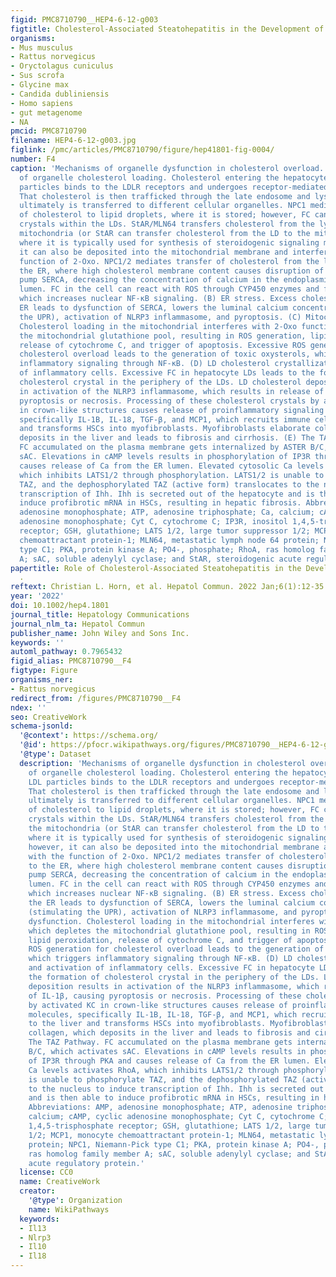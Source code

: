 ```yaml
---
figid: PMC8710790__HEP4-6-12-g003
figtitle: Cholesterol‐Associated Steatohepatitis in the Development of NASH
organisms:
- Mus musculus
- Rattus norvegicus
- Oryctolagus cuniculus
- Sus scrofa
- Glycine max
- Candida dubliniensis
- Homo sapiens
- gut metagenome
- NA
pmcid: PMC8710790
filename: HEP4-6-12-g003.jpg
figlink: /pmc/articles/PMC8710790/figure/hep41801-fig-0004/
number: F4
caption: 'Mechanisms of organelle dysfunction in cholesterol overload. (A) Overview
  of organelle cholesterol loading. Cholesterol entering the hepatocyte through LDL
  particles binds to the LDLR receptors and undergoes receptor‐mediated endocytosis.
  That cholesterol is then trafficked through the late endosome and lysosome, and
  ultimately is transferred to different cellular organelles. NPC1 mediates transfer
  of cholesterol to lipid droplets, where it is stored; however, FC can form cholesterol
  crystals within the LDs. StAR/MLN64 transfers cholesterol from the lysosome to the
  mitochondria (or StAR can transfer cholesterol from the LD to the mitochondria),
  where it is typically used for synthesis of steroidogenic signaling molecules; however,
  it can also be deposited into the mitochondrial membrane and interfere with the
  function of 2‐Oxo. NPC1/2 mediates transfer of cholesterol from the lysosome to
  the ER, where high cholesterol membrane content causes disruption of the calcium
  pump SERCA, decreasing the concentration of calcium in the endoplasmic reticulum
  lumen. FC in the cell can react with ROS through CYP450 enzymes and form oxysterols,
  which increases nuclear NF‐κB signaling. (B) ER stress. Excess cholesterol in the
  ER leads to dysfunction of SERCA, lowers the luminal calcium concentration (stimulating
  the UPR), activation of NLRP3 inflammasome, and pyroptosis. (C) Mitochondrial dysfunction.
  Cholesterol loading in the mitochondrial interferes with 2‐Oxo function, which depletes
  the mitochondrial glutathione pool, resulting in ROS generation, lipid peroxidation,
  release of cytochrome C, and trigger of apoptosis. Excessive ROS generation for
  cholesterol overload leads to the generation of toxic oxysterols, which triggers
  inflammatory signaling through NF‐κB. (D) LD cholesterol crystallization and activation
  of inflammatory cells. Excessive FC in hepatocyte LDs leads to the formation of
  cholesterol crystal in the periphery of the LDs. LD cholesterol deposition results
  in activation of the NLRP3 inflammasome, which results in release of IL‐1β, causing
  pyroptosis or necrosis. Processing of these cholesterol crystals by activated KC
  in crown‐like structures causes release of proinflammatory signaling molecules,
  specifically IL‐1B, IL‐18, TGF‐β, and MCP1, which recruits immune cells to the liver
  and transforms HSCs into myofibroblasts. Myofibroblasts elaborate collagen, which
  deposits in the liver and leads to fibrosis and cirrhosis. (E) The TAZ Pathway.
  FC accumulated on the plasma membrane gets internalized by ASTER B/C, which activates
  sAC. Elevations in cAMP levels results in phosphorylation of IP3R through PKA and
  causes release of Ca from the ER lumen. Elevated cytosolic Ca levels activates RhoA,
  which inhibits LATS1/2 through phosphorylation. LATS1/2 is unable to phosphorylate
  TAZ, and the dephosphorylated TAZ (active form) translocates to the nucleus to induce
  transcription of Ihh. Ihh is secreted out of the hepatocyte and is then able to
  induce profibrotic mRNA in HSCs, resulting in hepatic fibrosis. Abbreviations: AMP,
  adenosine monophosphate; ATP, adenosine triphosphate; Ca, calcium; cAMP, cyclic
  adenosine monophosphate; Cyt C, cytochrome C; IP3R, inositol 1,4,5‐trisphosphate
  receptor; GSH, glutathione; LATS 1/2, large tumor suppressor 1/2; MCP1, monocyte
  chemoattractant protein‐1; MLN64, metastatic lymph node 64 protein; NPC1, Niemann‐Pick
  type C1; PKA, protein kinase A; PO4‐, phosphate; RhoA, ras homolog family member
  A; sAC, soluble adenylyl cyclase; and StAR, steroidogenic acute regulatory protein.'
papertitle: Role of Cholesterol‐Associated Steatohepatitis in the Development of NASH
  .
reftext: Christian L. Horn, et al. Hepatol Commun. 2022 Jan;6(1):12-35.
year: '2022'
doi: 10.1002/hep4.1801
journal_title: Hepatology Communications
journal_nlm_ta: Hepatol Commun
publisher_name: John Wiley and Sons Inc.
keywords: ''
automl_pathway: 0.7965432
figid_alias: PMC8710790__F4
figtype: Figure
organisms_ner:
- Rattus norvegicus
redirect_from: /figures/PMC8710790__F4
ndex: ''
seo: CreativeWork
schema-jsonld:
  '@context': https://schema.org/
  '@id': https://pfocr.wikipathways.org/figures/PMC8710790__HEP4-6-12-g003.html
  '@type': Dataset
  description: 'Mechanisms of organelle dysfunction in cholesterol overload. (A) Overview
    of organelle cholesterol loading. Cholesterol entering the hepatocyte through
    LDL particles binds to the LDLR receptors and undergoes receptor‐mediated endocytosis.
    That cholesterol is then trafficked through the late endosome and lysosome, and
    ultimately is transferred to different cellular organelles. NPC1 mediates transfer
    of cholesterol to lipid droplets, where it is stored; however, FC can form cholesterol
    crystals within the LDs. StAR/MLN64 transfers cholesterol from the lysosome to
    the mitochondria (or StAR can transfer cholesterol from the LD to the mitochondria),
    where it is typically used for synthesis of steroidogenic signaling molecules;
    however, it can also be deposited into the mitochondrial membrane and interfere
    with the function of 2‐Oxo. NPC1/2 mediates transfer of cholesterol from the lysosome
    to the ER, where high cholesterol membrane content causes disruption of the calcium
    pump SERCA, decreasing the concentration of calcium in the endoplasmic reticulum
    lumen. FC in the cell can react with ROS through CYP450 enzymes and form oxysterols,
    which increases nuclear NF‐κB signaling. (B) ER stress. Excess cholesterol in
    the ER leads to dysfunction of SERCA, lowers the luminal calcium concentration
    (stimulating the UPR), activation of NLRP3 inflammasome, and pyroptosis. (C) Mitochondrial
    dysfunction. Cholesterol loading in the mitochondrial interferes with 2‐Oxo function,
    which depletes the mitochondrial glutathione pool, resulting in ROS generation,
    lipid peroxidation, release of cytochrome C, and trigger of apoptosis. Excessive
    ROS generation for cholesterol overload leads to the generation of toxic oxysterols,
    which triggers inflammatory signaling through NF‐κB. (D) LD cholesterol crystallization
    and activation of inflammatory cells. Excessive FC in hepatocyte LDs leads to
    the formation of cholesterol crystal in the periphery of the LDs. LD cholesterol
    deposition results in activation of the NLRP3 inflammasome, which results in release
    of IL‐1β, causing pyroptosis or necrosis. Processing of these cholesterol crystals
    by activated KC in crown‐like structures causes release of proinflammatory signaling
    molecules, specifically IL‐1B, IL‐18, TGF‐β, and MCP1, which recruits immune cells
    to the liver and transforms HSCs into myofibroblasts. Myofibroblasts elaborate
    collagen, which deposits in the liver and leads to fibrosis and cirrhosis. (E)
    The TAZ Pathway. FC accumulated on the plasma membrane gets internalized by ASTER
    B/C, which activates sAC. Elevations in cAMP levels results in phosphorylation
    of IP3R through PKA and causes release of Ca from the ER lumen. Elevated cytosolic
    Ca levels activates RhoA, which inhibits LATS1/2 through phosphorylation. LATS1/2
    is unable to phosphorylate TAZ, and the dephosphorylated TAZ (active form) translocates
    to the nucleus to induce transcription of Ihh. Ihh is secreted out of the hepatocyte
    and is then able to induce profibrotic mRNA in HSCs, resulting in hepatic fibrosis.
    Abbreviations: AMP, adenosine monophosphate; ATP, adenosine triphosphate; Ca,
    calcium; cAMP, cyclic adenosine monophosphate; Cyt C, cytochrome C; IP3R, inositol
    1,4,5‐trisphosphate receptor; GSH, glutathione; LATS 1/2, large tumor suppressor
    1/2; MCP1, monocyte chemoattractant protein‐1; MLN64, metastatic lymph node 64
    protein; NPC1, Niemann‐Pick type C1; PKA, protein kinase A; PO4‐, phosphate; RhoA,
    ras homolog family member A; sAC, soluble adenylyl cyclase; and StAR, steroidogenic
    acute regulatory protein.'
  license: CC0
  name: CreativeWork
  creator:
    '@type': Organization
    name: WikiPathways
  keywords:
  - Il13
  - Nlrp3
  - Il10
  - Il18
---
```

